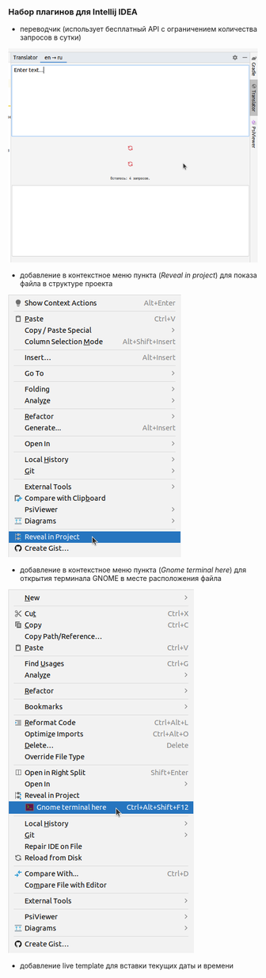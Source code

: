 ### Набор плагинов для Intellij IDEA

- переводчик (использует бесплатный API с ограничением количества запросов в сутки)

![translator.png](my_plugins_set/about/translator.png)

- добавление в контекстное меню пункта (_Reveal in project_) для показа файла в структуре проекта

![reveal_in_project.png](my_plugins_set/about/reveal_in_project.png)

- добавление в контекстное меню пункта (_Gnome terminal here_) для открытия терминала GNOME в месте расположения файла

![gnome_terminal_here.png](my_plugins_set/about/gnome_terminal_here.png)

- добавление live template для вставки текущих даты и времени
